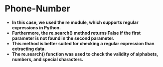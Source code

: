 # Phone-Number
* **In this case, we used the re module, which supports regular expressions in Python.**
* **Furthermore, the re.search() method returns False if the first parameter is not found in the second parameter.**
* **This method is better suited for checking a regular expression than extracting data.**
* **The re.search() function was used to check the validity of alphabets, numbers, and special characters.**
